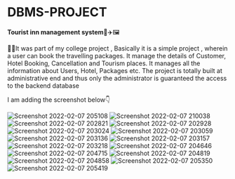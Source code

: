 # DBMS-PROJECT
**Tourist inn management system**🧳✈️🖼️

👩‍💻It was part of my college project , Basically it is a simple project , wherein a user can book the travelling packages.
It manage the details of Customer, Hotel Booking, Cancellation and Tourism places.
It manages all the information about Users, Hotel, Packages etc. 
The project is totally built at administrative end and thus only the administrator is guaranteed the access to the backend database

I am adding the screenshot below👇

![Screenshot 2022-02-07 205108](https://user-images.githubusercontent.com/97719941/233673253-cae12bbc-3278-4e74-ba77-3700a7d2652e.png)
![Screenshot 2022-02-07 210038](https://user-images.githubusercontent.com/97719941/233673341-e32c56db-28b8-45e7-9d2e-c29d75fd9138.png)
![Screenshot 2022-02-07 202821](https://user-images.githubusercontent.com/97719941/233673086-53a64131-11bc-4b22-b926-e92d369992e8.png)
![Screenshot 2022-02-07 202928](https://user-images.githubusercontent.com/97719941/233673109-2d6ff9e8-3816-445e-8b0c-b14d9af5107c.png)
![Screenshot 2022-02-07 203024](https://user-images.githubusercontent.com/97719941/233673122-718d19f5-72c3-4a7f-9ac8-429f76efbaa8.png)
![Screenshot 2022-02-07 203059](https://user-images.githubusercontent.com/97719941/233673130-2c5430e4-b1e3-41a8-9e98-b0f7fd2b1571.png)
![Screenshot 2022-02-07 203136](https://user-images.githubusercontent.com/97719941/233673133-112402da-2b9a-4bc5-8aaa-88f338f3d9fd.png)
![Screenshot 2022-02-07 203157](https://user-images.githubusercontent.com/97719941/233673144-ea8c5f10-29ca-42fd-9210-c0d5e81ce274.png)
![Screenshot 2022-02-07 203218](https://user-images.githubusercontent.com/97719941/233673155-1a3ee85d-5736-43da-91c7-0c039c4b45a6.png)
![Screenshot 2022-02-07 204646](https://user-images.githubusercontent.com/97719941/233673163-f56b60f1-20cc-45e5-bd8f-2182ea77aeaf.png)
![Screenshot 2022-02-07 204715](https://user-images.githubusercontent.com/97719941/233673172-8aff8165-4117-4699-8bb8-16ca3948eab4.png)
![Screenshot 2022-02-07 204819](https://user-images.githubusercontent.com/97719941/233673189-a6fe560c-15a7-4c00-82e6-83aad54376f5.png)
![Screenshot 2022-02-07 204858](https://user-images.githubusercontent.com/97719941/233673197-90ebd8d5-5f6e-4406-a854-acfeadfaa9dd.png)
![Screenshot 2022-02-07 205350](https://user-images.githubusercontent.com/97719941/233673273-2609f992-51ca-46d1-ad52-6e965e7e378c.png)
![Screenshot 2022-02-07 205419](https://user-images.githubusercontent.com/97719941/233673278-68b587f2-e74c-47ad-a572-7acc2aabf58d.png)

